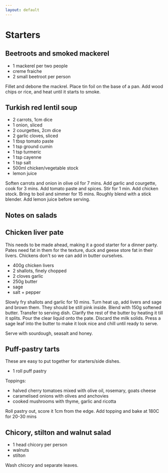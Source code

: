 ```yaml
---
layout: default
---
```


# Starters

## Beetroots and smoked mackerel

- 1 mackerel per two people
- creme fraiche
- 2 small beetroot per person

Fillet and debone the mackrel. Place tin foil on the base of a pan. Add wood
chips or rice, and heat until it starts to smoke.

## Turkish red lentil soup

- 2 carrots, 1cm dice
- 1 onion, sliced
- 2 courgettes, 2cm dice
- 2 garlic cloves, sliced
- 1 tbsp tomato paste
- 1 tsp ground cumin
- 1 tsp turmeric
- 1 tsp cayenne
- 1 tsp salt
- 500ml chicken/vegetable stock
- lemon juice

Soften carrots and onion in olive oil for 7 mins. Add garlic and courgette, 
cook for 3 mins. Add tomato paste and spices. Stir for 1 min. Add chicken 
stock. Bring to boil and simmer for 15 mins. Roughly blend with a stick 
blender. Add lemon juice before serving.

## Notes on salads

## Chicken liver pate

This needs to be made ahead, making it a good starter for a dinner party. 
Pates need fat in them for the texture, duck and geese store fat in their
livers. Chickens don't so we can add in butter ourselves.

- 400g chicken livers
- 2 shallots, finely chopped
- 2 cloves garlic
- 250g butter
- sage
- salt + pepper

Slowly fry shallots and garlic for 10 mins. Turn heat up, add livers and sage
and brown them. They should be still pink inside. Blend with 150g softened
butter. Transfer to serving dish. Clarify the rest of the butter by heating it
till it splits. Pour the clear liquid onto the pate. Discard the milk solids.
Press a sage leaf into the butter to make it look nice and chill until ready
to serve.

Serve with sourdough, seasalt and honey.

## Puff-pastry tarts

These are easy to put together for starters/side dishes.

- 1 roll puff pastry

Toppings:

- halved cherry tomatoes mixed with olive oil, rosemary, goats cheese
- caramelised onions with olives and anchovies
- cooked mushrooms with thyme, garlic and ricotta

Roll pastry out, score it 1cm from the edge. Add topping and bake at 180C for
20-30 mins

## Chicory, stilton and walnut salad

- 1 head chicory per person
- walnuts
- stilton

Wash chicory and separate leaves. 



